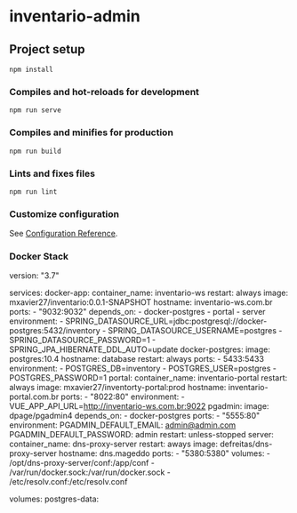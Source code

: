 # inventario-admin

## Project setup
```
npm install
```

### Compiles and hot-reloads for development
```
npm run serve
```

### Compiles and minifies for production
```
npm run build
```

### Lints and fixes files
```
npm run lint
```

### Customize configuration
See [Configuration Reference](https://cli.vuejs.org/config/).

### Docker Stack

version: "3.7"

services:
  docker-app:
    container_name: inventario-ws
    restart: always
    image: mxavier27/inventario:0.0.1-SNAPSHOT
    hostname: inventario-ws.com.br
    ports:
      - "9032:9032"
    depends_on:
      - docker-postgres
      - portal
      - server
    environment:
      - SPRING_DATASOURCE_URL=jdbc:postgresql://docker-postgres:5432/inventory
      - SPRING_DATASOURCE_USERNAME=postgres
      - SPRING_DATASOURCE_PASSWORD=1
      - SPRING_JPA_HIBERNATE_DDL_AUTO=update
  docker-postgres:
    image: postgres:10.4
    hostname: database
    restart: always
    ports:
      - 5433:5433
    environment:
      - POSTGRES_DB=inventory
      - POSTGRES_USER=postgres
      - POSTGRES_PASSWORD=1
  portal:
    container_name: inventario-portal
    restart: always
    image: mxavier27/inventorty-portal:prod
    hostname: inventario-portal.com.br
    ports:
      - "8022:80"
    environment:
      - VUE_APP_API_URL=http://inventario-ws.com.br:9022
  pgadmin:
    image: dpage/pgadmin4
    depends_on:
      - docker-postgres
    ports:
      - "5555:80"
    environment:
      PGADMIN_DEFAULT_EMAIL: admin@admin.com
      PGADMIN_DEFAULT_PASSWORD: admin
    restart: unless-stopped
  server:
    container_name: dns-proxy-server
    restart: aways
    image: defreitas/dns-proxy-server
    hostname: dns.mageddo
    ports:
      - "5380:5380"
    volumes:
      - /opt/dns-proxy-server/conf:/app/conf
      - /var/run/docker.sock:/var/run/docker.sock
      - /etc/resolv.conf:/etc/resolv.conf

volumes:
  postgres-data:
